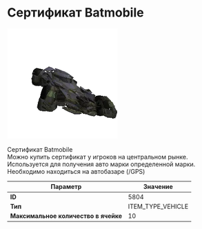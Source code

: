 # Сертификат Batmobile

![Item Image](../img/5804.webp?raw=true)

Сертификат Batmobile<br>Можно купить сертификат у игроков на центральном рынке.<br>Используется для получения авто марки определенной марки.<br>Необходимо находиться на автобазаре (/GPS)


| Параметр | Значение |
|----------|----------|
| **ID** | 5804 |
| **Тип** | ITEM_TYPE_VEHICLE |
| **Максимальное количество в ячейке** | 10 |

